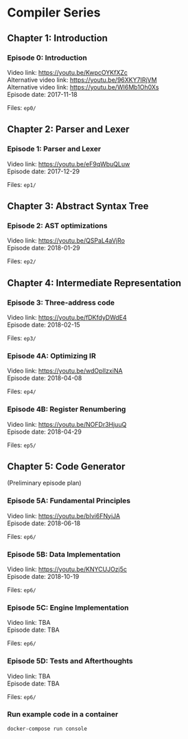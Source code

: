 # Compiler Series

## Chapter 1: Introduction

### Episode 0: Introduction

Video link: https://youtu.be/KwpcOYKfXZc  
Alternative video link: https://youtu.be/96XKY7IRjVM  
Alternative video link: https://youtu.be/WI6Mb1Oh0Xs  
Episode date: 2017-11-18  

Files: `ep0/`

## Chapter 2: Parser and Lexer

### Episode 1: Parser and Lexer

Video link: https://youtu.be/eF9qWbuQLuw  
Episode date: 2017-12-29  

Files: `ep1/`

## Chapter 3: Abstract Syntax Tree

### Episode 2: AST optimizations

Video link: https://youtu.be/QSPaL4aVjRo  
Episode date: 2018-01-29  

Files: `ep2/`

## Chapter 4: Intermediate Representation

### Episode 3: Three-address code

Video link: https://youtu.be/fDKfdyDWdE4  
Episode date: 2018-02-15  

Files: `ep3/`

### Episode 4A: Optimizing IR

Video link: https://youtu.be/wdOpIIzxiNA  
Episode date: 2018-04-08  

Files: `ep4/`

### Episode 4B: Register Renumbering

Video link: https://youtu.be/NOFDr3HjuuQ  
Episode date: 2018-04-29  

Files: `ep5/`

## Chapter 5: Code Generator

(Preliminary episode plan)

### Episode 5A: Fundamental Principles

Video link: https://youtu.be/bIvi6FNyiJA  
Episode date: 2018-06-18

Files: `ep6/`

### Episode 5B: Data Implementation

Video link: https://youtu.be/KNYCUJOzj5c  
Episode date: 2018-10-19

Files: `ep6/`

### Episode 5C: Engine Implementation

Video link: TBA  
Episode date: TBA

Files: `ep6/`

### Episode 5D: Tests and Afterthoughts

Video link: TBA  
Episode date: TBA

Files: `ep6/`

### Run example code in a container
````bash
docker-compose run console
````